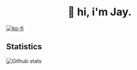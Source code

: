 <h1 align="center">👋 hi, i'm Jay.</h1>

[![ko-fi](https://ko-fi.com/img/githubbutton_sm.svg)](https://ko-fi.com/N4N1QZ9Y4)

## Statistics
![Github stats](https://github-readme-stats.vercel.app/api?username=cascxdee&theme=blueberry&count_private=true&hide_border=true&line_height=20)
